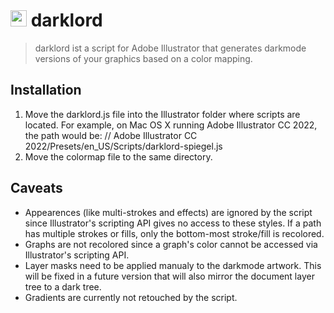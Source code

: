 # <img src="https://avatars.githubusercontent.com/u/89033420?s=200&v=4" height="26" /> darklord

> darklord ist a script for Adobe Illustrator that generates darkmode versions of your graphics based on a color mapping.

## Installation
1. Move the darklord.js file into the Illustrator folder where scripts are located. For example, on Mac OS X running Adobe Illustrator CC 2022, the path would be: // Adobe Illustrator CC 2022/Presets/en_US/Scripts/darklord-spiegel.js
2. Move the colormap file to the same directory.

## Caveats
- Appearences (like multi-strokes and effects) are ignored by the script since Illustrator's scripting API gives no access to these styles. If a path has multiple strokes or fills, only the bottom-most stroke/fill is recolored.
- Graphs are not recolored since a graph's color cannot be accessed via Illustrator's scripting API.
- Layer masks need to be applied manualy to the darkmode artwork. This will be fixed in a future version that will also mirror the document layer tree to a dark tree.
- Gradients are currently not retouched by the script.